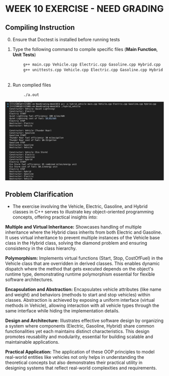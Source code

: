 # WEEK 10 EXERCISE - NEED GRADING  


## **Compiling Instruction** 
0. Ensure that Doctest is installed before running tests

1. Type the following command to compile specific files (**Main Function**, **Unit Tests**)
```bash
        g++ main.cpp Vehicle.cpp Electric.cpp Gasoline.cpp Hybrid.cpp
        g++ unittests.cpp Vehicle.cpp Electric.cpp Gasoline.cpp Hybrid.cpp
 
```
2. Run complied files
```bash
        ./a.out
```
![EXAMPLE](output.png)
## **Problem Clarification**
- The exercise involving the Vehicle, Electric, Gasoline, and Hybrid classes in C++ serves to illustrate key object-oriented programming concepts, offering practical insights into:

**Multiple and Virtual Inheritance:**
Showcases handling of multiple inheritance where the Hybrid class inherits from both Electric and Gasoline. It uses virtual inheritance to prevent multiple instances of the Vehicle base class in the Hybrid class, solving the diamond problem and ensuring consistency in the class hierarchy.

**Polymorphism:**
Implements virtual functions (Start, Stop, CostOfFuel) in the Vehicle class that are overridden in derived classes. This enables dynamic dispatch where the method that gets executed depends on the object's runtime type, demonstrating runtime polymorphism essential for flexible software architectures.

**Encapsulation and Abstraction:**
Encapsulates vehicle attributes (like name and weight) and behaviors (methods to start and stop vehicles) within classes. Abstraction is achieved by exposing a uniform interface (virtual methods in Vehicle), allowing interaction with all vehicle types through the same interface while hiding the implementation details.

**Design and Architecture:**
Illustrates effective software design by organizing a system where components (Electric, Gasoline, Hybrid) share common functionalities yet each maintains distinct characteristics. This design promotes reusability and modularity, essential for building scalable and maintainable applications.

**Practical Application:**
The application of these OOP principles to model real-world entities like vehicles not only helps in understanding the theoretical concepts but also demonstrates their practical utility in designing systems that reflect real-world complexities and requirements.